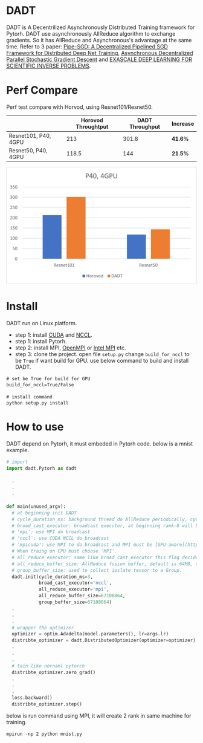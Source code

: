 # DADT
DADT is A Decentrilized Asynchronously Distributed Training framework for Pytorh. DADT use asynchronously AllReduce algorithm to exchange gradients. So it has AllReduce and Asynchronous's advantage at the same time. Refer to 3 paper: [Pipe-SGD: A Decentralized Pipelined SGD Framework for Distributed Deep Net Training](https://arxiv.org/abs/1811.03619), [Asynchronous Decentralized Parallel Stochastic Gradient Descent](https://arxiv.org/abs/1710.06952) and [EXASCALE DEEP LEARNING FOR SCIENTIFIC INVERSE PROBLEMS](https://arxiv.org/pdf/1909.11150.pdf).

# Perf Compare
Perf test compare with Horvod, using Resnet101/Resnet50.

|                       | Horovod Throughtput | DADT Throughput | Increase  |
| ----                  | ----                | ----            | ----      |
| Resnet101, P40, 4GPU  | 213                 | 301.8           | **41.6%** |
| Resnet50, P40, 4GPU   | 118.5               | 144             | **21.5%** |

![perf](pic/perf.png)


# Install
DADT run on Linux platform.

- step 1: install [CUDA](https://docs.nvidia.com/cuda/cuda-installation-guide-linux/index.html) and [NCCL](https://docs.nvidia.com/deeplearning/sdk/nccl-install-guide/index.html).
- step 1: install Pytorh.
- step 2: install MPI, [OpenMPI](https://www.open-mpi.org/) or [Intel MPI](https://software.intel.com/en-us/mpi-library) etc.
- step 3: clone the project. open file ```setup.py``` change ```build_for_nccl``` to be ```True``` if want build for GPU. use below command to build and install DADT.
```shell
# set be True for build for GPU
build_for_nccl=True/False

# install command
python setup.py install
```

# How to use
DADT depend on Pytorh, it must embeded in Pytorh code. below is a mnist example.
```python
# import
import dadt.Pytorh as dadt

  .
  .
  .

def main(unused_argv):
  # at beginning init DADT
  # cycle_duration_ms: background thread do AllReduce periodically, cycle_duration_ms control how many time between every step.
  # broad_cast_executor: broadcast executor, at beginning rank-0 will broadcast weight to other ranks. use broad_cast_executor to decide which broadcast executor will be used. 
  # 'mpi': use MPI do broadcast
  # 'nccl': use CUDA NCCL do broadcast
  # 'mpicuda': use MPI to do broadcast and MPI must be [GPU-aware](https://devblogs.nvidia.com/introduction-cuda-aware-mpi/). 
  # When traing on CPU must choose 'MPI'.
  # all_reduce_executor: same like broad_cast_executor this flag decide whick executor use to do AllReduce.
  # all_reduce_buffer_size: AllReduce fusion buffer, default is 64MB, set to be 0 means do not use buffer.
  # group_buffer_size: used to collect ioslate tensor to a Group.
  dadt.init(cycle_duration_ms=3, 
            broad_cast_executor='nccl', 
            all_reduce_executor='mpi',
            all_reduce_buffer_size=67108864,
            group_buffer_size=67108864)
  .
  .
  .
  # wrapper the optimizer
  optimizer = optim.Adadelta(model.parameters(), lr=args.lr)
  distribte_optimizer = dadt.DistributedOptimizer(optimizer=optimizer)
  .
  .
  .
  # tain like nornaml pytorch
  distribte_optimizer.zero_grad()
  .
  .
  .
  loss.backward()
  distribte_optimizer.step()
```
below is run command using MPI, it will create 2 rank in same machine for training.
```shell
mpirun -np 2 python mnist.py
```